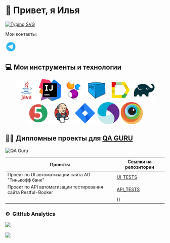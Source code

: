 <h1>👋 Привет, я Илья</h1>

[![Typing SVG](https://readme-typing-svg.herokuapp.com?color=%2336BCF7&lines=QA+Engineer)](https://git.io/typing-svg)

Мои контакты:

<a href = "https://t.me/lialesnikov"><img width="7%" title="Telegram" src="media/icons8-telegram.svg"></a>   

## :computer: Мои инструменты и технологии
 <p align="center">
<a href="https://www.java.com/"><img src="/media/java.svg" width="70" height="70"  alt="Java"/></a>
<a href="https://www.jetbrains.com/idea/"><img src="media/IJ.svg" width="70" height="70"  alt="IDEA"/></a>
<a href="https://www.selenide.org/"><img src="media/Selenide.svg" width="70" height="70" alt="Selenide" title="Selenide"/></a> 
<a href="https://aerokube.com/selenoid/"><img src="media/Selenoid.svg" width="70" height="70"  alt="Selenoid"/></a>
<a href="https://github.com/allure-framework"><img src="media/allure.svg" width="70" height="70"  alt="Allure"/></a>
<a href="https://gradle.org/"><img src="media/gradle.svg" width="70" height="70"  alt="Gradle"/></a>
<a href="https://junit.org/junit5/"><img src="media/jUnit5.svg" width="70" height="70"  alt="JUnit 5"/></a>
<a href="https://www.jenkins.io/"><img src="media/jenkins.svg" width="70" height="70"  alt="Jenkins"/></a>
<a href="https://www.atlassian.com/software/jira/"><img src="media/Jira.svg" width="70" height="70" alt="Jira" title="Jira"/></a> 
<a href="https://appium.io/docs/en/latest/"><img src="media/appium.svg" width="70" height="70" alt="Appium" title="Appium"/></a> 
<a href="https://www.browserstack.com/"><img src="media/Browserstack.svg" width="70" height="70" alt="BrowserStack" title="BrowserStack"/></a> 
</p>

## :man_student: Дипломные проекты для [QA GURU](https://qa.guru/)

<p align="left">  
 <img src="https://avatars.githubusercontent.com/u/65260527?s=200&v=4" title="QA Guru" alt="QA Guru" width="70" height="70"/>&nbsp;
</p>
 
  | Проекты                                                       | Ссылки на репозитории                                          
  |---------------------------------------------------------------|----------------------------------------------------------------|
  | Проект по UI автоматизации сайта АО "Тинькофф банк"           | [UI_TESTS](https://github.com/IlyaLesnikov/QaGuru_Diplom_UI)   |  
  | Проект по API автоматизации тестирования сайта Restful-Booker | [API_TESTS](https://github.com/IlyaLesnikov/QaGuru_Diplom_API) |  
  |                                                               | ()                                                             |  






### ⚙️ &nbsp;GitHub Analytics

![](https://github-profile-summary-cards.vercel.app/api/cards/repos-per-language?username=IlyaLesnikov&theme=solarized_dark)

![](https://github-profile-summary-cards.vercel.app/api/cards/stats?username=IlyaLesnikov&theme=solarized_dark)


![]()
![]()
![]()



<!---
IlyaLesnikov/IlyaLesnikov a ✨ special ✨ repository because its `README.md` (this file) appears on your GitHub profile.
You can click the Preview link to take a look at your changes.
--->
